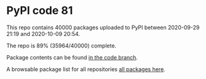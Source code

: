# PyPI code 81

This repo contains 40000 packages uploaded to PyPI between 
2020-09-29 21:19 and 2020-10-09 20:54.

The repo is 89% (35964/40000) complete.

Package contents can be found [in the code branch](https://github.com/pypi-data/pypi-mirror-81/tree/code/packages).

A browsable package list for all repositories [all packages here](https://pypi-data.github.io/website/repositories/pypi-mirror-81).


